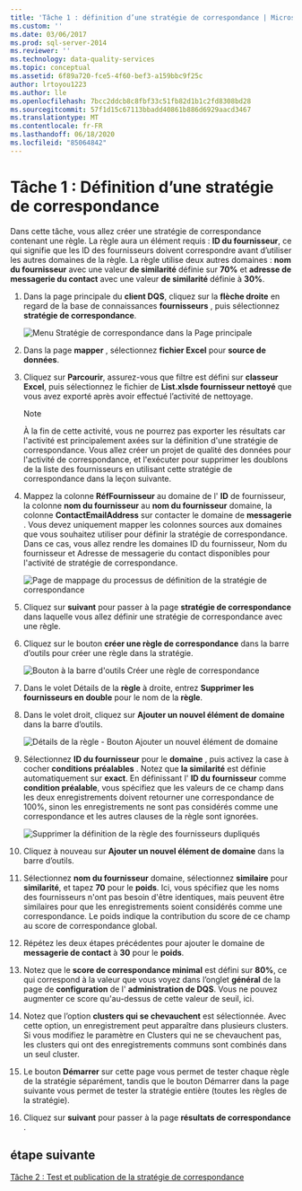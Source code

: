 ```yaml
---
title: 'Tâche 1 : définition d’une stratégie de correspondance | Microsoft Docs'
ms.custom: ''
ms.date: 03/06/2017
ms.prod: sql-server-2014
ms.reviewer: ''
ms.technology: data-quality-services
ms.topic: conceptual
ms.assetid: 6f89a720-fce5-4f60-bef3-a159bbc9f25c
author: lrtoyou1223
ms.author: lle
ms.openlocfilehash: 7bcc2ddcb8c8fbf33c51fb82d1b1c2fd8308bd28
ms.sourcegitcommit: 57f1d15c67113bbadd40861b886d6929aacd3467
ms.translationtype: MT
ms.contentlocale: fr-FR
ms.lasthandoff: 06/18/2020
ms.locfileid: "85064842"
---
```

# <a name="task-1-defining-a-matching-policy"></a>Tâche 1 : Définition d’une stratégie de correspondance
  Dans cette tâche, vous allez créer une stratégie de correspondance contenant une règle. La règle aura un élément requis : **ID du fournisseur**, ce qui signifie que les ID des fournisseurs doivent correspondre avant d’utiliser les autres domaines de la règle. La règle utilise deux autres domaines : **nom du fournisseur** avec une valeur **de similarité** définie sur **70%** et **adresse de messagerie du contact** avec une valeur **de similarité** définie à **30%**.  
  
1.  Dans la page principale du **client DQS**, cliquez sur la **flèche droite** en regard de la base de connaissances **fournisseurs** , puis sélectionnez **stratégie de correspondance**.  
  
     ![Menu Stratégie de correspondance dans la Page principale](../../2014/tutorials/media/et-definingamatchingpolicy-01.jpg "Menu Stratégie de correspondance dans la Page principale")  
  
2.  Dans la page **mapper** , sélectionnez **fichier Excel** pour **source de données**.  
  
3.  Cliquez sur **Parcourir**, assurez-vous que filtre est défini sur **classeur Excel**, puis sélectionnez le fichier de **List.xlsde fournisseur nettoyé** que vous avez exporté après avoir effectué l’activité de nettoyage.  
  
    > [!NOTE]  
    >  À la fin de cette activité, vous ne pourrez pas exporter les résultats car l'activité est principalement axées sur la définition d'une stratégie de correspondance. Vous allez créer un projet de qualité des données pour l'activité de correspondance, et l'exécuter pour supprimer les doublons de la liste des fournisseurs en utilisant cette stratégie de correspondance dans la leçon suivante.  
  
4.  Mappez la colonne **RéfFournisseur** au domaine de l' **ID** de fournisseur, la colonne **nom du fournisseur** au **nom du fournisseur** domaine, la colonne **ContactEmailAddress** sur contacter le domaine de **messagerie** . Vous devez uniquement mapper les colonnes sources aux domaines que vous souhaitez utiliser pour définir la stratégie de correspondance. Dans ce cas, vous allez rendre les domaines ID du fournisseur, Nom du fournisseur et Adresse de messagerie du contact disponibles pour l'activité de stratégie de correspondance.  
  
     ![Page de mappage du processus de définition de la stratégie de correspondance](../../2014/tutorials/media/et-definingamatchingpolicy-02.jpg "Page de mappage du processus de définition de la stratégie de correspondance")  
  
5.  Cliquez sur **suivant** pour passer à la page **stratégie de correspondance** dans laquelle vous allez définir une stratégie de correspondance avec une règle.  
  
6.  Cliquez sur le bouton **créer une règle de correspondance** dans la barre d’outils pour créer une règle dans la stratégie.  
  
     ![Bouton à la barre d'outils Créer une règle de correspondance](../../2014/tutorials/media/et-definingamatchingpolicy-03.jpg "Bouton à la barre d'outils Créer une règle de correspondance")  
  
7.  Dans le volet Détails de la **règle** à droite, entrez **Supprimer les fournisseurs en double** pour le nom de la **règle**.  
  
8.  Dans le volet droit, cliquez sur **Ajouter un nouvel élément de domaine** dans la barre d’outils.  
  
     ![Détails de la règle - Bouton Ajouter un nouvel élément de domaine](../../2014/tutorials/media/et-definingamatchingpolicy-04.jpg "Détails de la règle - Bouton Ajouter un nouvel élément de domaine")  
  
9. Sélectionnez **ID du fournisseur** pour le **domaine** , puis activez la case à cocher **conditions préalables** . Notez que **la similarité** est définie automatiquement sur **exact**. En définissant l' **ID du fournisseur** comme **condition préalable**, vous spécifiez que les valeurs de ce champ dans les deux enregistrements doivent retourner une correspondance de 100%, sinon les enregistrements ne sont pas considérés comme une correspondance et les autres clauses de la règle sont ignorées.  
  
     ![Supprimer la définition de la règle des fournisseurs dupliqués](../../2014/tutorials/media/et-definingamatchingpolicy-05.jpg "Supprimer la définition de la règle des fournisseurs dupliqués")  
  
10. Cliquez à nouveau sur **Ajouter un nouvel élément de domaine** dans la barre d’outils.  
  
11. Sélectionnez **nom du fournisseur** domaine, sélectionnez **similaire** pour **similarité**, et tapez **70** pour le **poids**.  Ici, vous spécifiez que les noms des fournisseurs n'ont pas besoin d'être identiques, mais peuvent être similaires pour que les enregistrements soient considérés comme une correspondance. Le poids indique la contribution du score de ce champ au score de correspondance global.  
  
12. Répétez les deux étapes précédentes pour ajouter le domaine de **messagerie de contact** à **30** pour le **poids**.  
  
13. Notez que le **score de correspondance minimal** est défini sur **80%**, ce qui correspond à la valeur que vous voyez dans l’onglet **général** de la page de **configuration** de l' **administration de DQS**. Vous ne pouvez augmenter ce score qu'au-dessus de cette valeur de seuil, ici.  
  
14. Notez que l’option **clusters qui se chevauchent** est sélectionnée. Avec cette option, un enregistrement peut apparaître dans plusieurs clusters. Si vous modifiez le paramètre en Clusters qui ne se chevauchent pas, les clusters qui ont des enregistrements communs sont combinés dans un seul cluster.  
  
15. Le bouton **Démarrer** sur cette page vous permet de tester chaque règle de la stratégie séparément, tandis que le bouton Démarrer dans la page suivante vous permet de tester la stratégie entière (toutes les règles de la stratégie).  
  
16. Cliquez sur **suivant** pour passer à la page **résultats de correspondance** .  
  
## <a name="next-step"></a>étape suivante  
 [Tâche 2 : Test et publication de la stratégie de correspondance](../../2014/tutorials/task-2-testing-and-publishing-the-matching-policy.md)  
  
  
